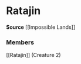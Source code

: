 ﻿---
creature_family: Ratajin
id: '330'
name: Ratajin
rarity: Common
source: '[[DATABASE/source/Impossible Lands|Impossible Lands]]'
trait: null
type: Creature Family

---
# Ratajin

**Source** [[Impossible Lands]]

### Members

[[Ratajin]] (Creature 2)